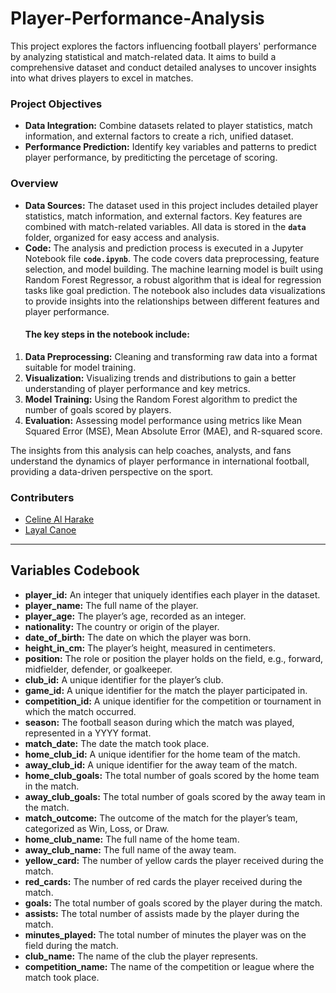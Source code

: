 # Player-Performance-Analysis
This project explores the factors influencing football players' performance by analyzing statistical and match-related data. It aims to build a comprehensive dataset and conduct detailed analyses to uncover insights into what drives players to excel in matches.

### Project Objectives
- **Data Integration:** Combine datasets related to player statistics, match information, and external factors to create a rich, unified dataset.
- **Performance Prediction:** Identify key variables and patterns to predict player performance, by prediticting the percetage of scoring.

### Overview
- **Data Sources:** The dataset used in this project includes detailed player statistics, match information, and external factors. Key features are combined with match-related variables. All data is stored in the **`data`** folder, organized for easy access and analysis.
- **Code:** The analysis and prediction process is executed in a Jupyter Notebook file **`code.ipynb`**. The code covers data preprocessing, feature selection, and model building. The machine learning model is built using Random Forest Regressor, a robust algorithm that is ideal for regression tasks like goal prediction. The notebook also includes data visualizations to provide insights into the relationships between different features and player performance.
  #### The key steps in the notebook include:
1. **Data Preprocessing:** Cleaning and transforming raw data into a format suitable for model training.
2. **Visualization:** Visualizing trends and distributions to gain a better understanding of player performance and key metrics.
3. **Model Training:** Using the Random Forest algorithm to predict the number of goals scored by players.
4. **Evaluation:** Assessing model performance using metrics like Mean Squared Error (MSE), Mean Absolute Error (MAE), and R-squared score.

The insights from this analysis can help coaches, analysts, and fans understand the dynamics of player performance in international football, providing a data-driven perspective on the sport.

### Contributers
- [Celine Al Harake](https://github.com/CelineHarakee)
- [Layal Canoe](https://github.com/layalcanoe)

---
##  Variables Codebook 
- **player_id:** An integer that uniquely identifies each player in the dataset.
- **player_name:** The full name of the player.
- **player_age:** The player’s age, recorded as an integer.
- **nationality:** The country or origin of the player.
- **date_of_birth:** The date on which the player was born.
- **height_in_cm:** The player’s height, measured in centimeters.
- **position:** The role or position the player holds on the field, e.g., forward, midfielder, defender, or goalkeeper.
- **club_id:** A unique identifier for the player’s club.
- **game_id:** A unique identifier for the match the player participated in.
- **competition_id:** A unique identifier for the competition or tournament in which the match occurred.
- **season:** The football season during which the match was played, represented in a YYYY format.
- **match_date:** The date the match took place.
- **home_club_id:** A unique identifier for the home team of the match.
- **away_club_id:** A unique identifier for the away team of the match.
- **home_club_goals:** The total number of goals scored by the home team in the match.
- **away_club_goals:** The total number of goals scored by the away team in the match.
- **match_outcome:** The outcome of the match for the player’s team, categorized as Win, Loss, or Draw.
- **home_club_name:** The full name of the home team.
- **away_club_name:** The full name of the away team.
- **yellow_card:** The number of yellow cards the player received during the match.
- **red_cards:** The number of red cards the player received during the match.
- **goals:** The total number of goals scored by the player during the match.
- **assists:** The total number of assists made by the player during the match.
- **minutes_played:** The total number of minutes the player was on the field during the match.
- **club_name:** The name of the club the player represents.
- **competition_name:** The name of the competition or league where the match took place.

